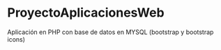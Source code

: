 # ProyectoAplicacionesWeb
Aplicación en PHP con base de datos en MYSQL (bootstrap y bootstrap icons)
